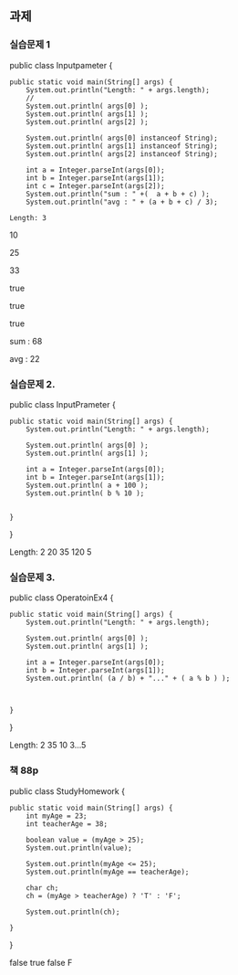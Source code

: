 ## 과제


### 실습문제 1

public class Inputpameter {

	public static void main(String[] args) {
		System.out.println("Length: " + args.length);
		//
		System.out.println( args[0] );
		System.out.println( args[1] );
		System.out.println( args[2] );
		
		System.out.println( args[0] instanceof String);
		System.out.println( args[1] instanceof String);
		System.out.println( args[2] instanceof String);
		
		int a = Integer.parseInt(args[0]);
		int b = Integer.parseInt(args[1]);
		int c = Integer.parseInt(args[2]);
		System.out.println("sum : " +(	a + b + c) );
		System.out.println("avg : " + (a + b + c) / 3);
    
    Length: 3
10

25

33

true

true

true

sum : 68

avg : 22

### 실습문제 2.

public class InputPrameter {

	public static void main(String[] args) {
		System.out.println("Length: " + args.length);
		
		System.out.println( args[0] );
		System.out.println( args[1] );
		
		int a = Integer.parseInt(args[0]);
		int b = Integer.parseInt(args[1]);
		System.out.println( a + 100 );
		System.out.println( b % 10 );

		
	}

}

Length: 2
20
35
120
5

### 실습문제 3.

public class OperatoinEx4 {

	public static void main(String[] args) {
		System.out.println("Length: " + args.length);
		
		System.out.println( args[0] );
		System.out.println( args[1] );
		
		int a = Integer.parseInt(args[0]);
		int b = Integer.parseInt(args[1]);
		System.out.println( (a / b) + "..." + ( a % b ) );
		
		

	}

}


Length: 2
35
10
3...5


### 책 88p


public class StudyHomework {

	public static void main(String[] args) {
		int myAge = 23;
		int teacherAge = 38;
		
		boolean value = (myAge > 25);
		System.out.println(value);

		System.out.println(myAge <= 25);
		System.out.println(myAge == teacherAge);
		
		char ch;
		ch = (myAge > teacherAge) ? 'T' : 'F';
		
		System.out.println(ch);
		
	}

}

false
true
false
F




